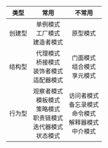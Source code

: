 | 类型   | 常用 | 不常用 |
| :---:  | :---: | :---: |
|创建型|单例模式<br/>工厂模式<br/>建造者模式|原型模式|
|结构型|代理模式<br/>桥接模式<br/>装饰者模式<br/>适配器模式|门面模式<br/>组合模式<br/>享元模式|
|行为型|观察者模式<br/>模板模式<br/>策略模式<br/>职责链模式<br/>迭代器模式<br/>状态模式|访问者模式<br/>备忘录模式<br/>命令模式<br/>解释器模式<br/>中介模式|